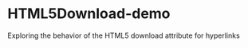 HTML5Download-demo
==================

Exploring the behavior of the HTML5 download attribute for hyperlinks
